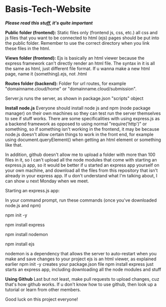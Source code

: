 # Basis-Tech-Website
_**Please read this stuff, it's quite important**_

**Public folder (frontend):**
Static files only (frontend js, css, etc.) all css and js files that you want to be connected to html (ejs) pages should be put into the public folder. Remember to use the correct directory when you link these files in the html.

**Views folder (frontend):**
Ejs is basically an html viewer because the express framework can't directly render an html file. The syntax in it is all the same as html, just different file format. 
If u wanna make a new html page, name it {something}.ejs, not .html

**Routes folder (backend):**
Folder for url routes, for example "domainname.cloud/home" or "domainname.cloud/submission".

Server.js runs the server, as shown in package.json "scripts" object

**Install node.js**
Everyone should install node js and npm (node package manager) on their own machines so they can test run the server themselves to see if stuff works. There are some specificalities with using express.js as a backend framework as opposed to using normal "require('http')" or something, so if something isn't working in the frontend, it may be because node.js doesn't allow certain things to work in the front end, for example using document.queryElement() when getting an html element or something like that.

In addition, github doesn't allow me to upload a folder with more than 100 files in it, so I can't upload all the node modules that come with starting an express.js app, so it would be better if u started an express app yourself on your own machine, and download all the files from this repository that isn't already in your express app. If u don't understand what I'm talking about, I can show u next Monday when we meet.

Starting an express.js app:

In your command prompt, run these commands (once you've downloaded node.js and npm)

npm init -y

npm install express

npm install nodemon

npm install ejs

nodemon is a dependency that allows the server to auto-restart when you make and save changes to your project
ejs is an html viewer, as explained earlier
npm init -y creates your package.json file
npm install express just starts an express app, including downloading all the node modules and stuff

**Using Github**
Last but not least, make pull requests to upload changes, cuz that's how github works. If u don't know how to use github, then look up a tutorial or learn from other members.

Good luck on this project everyone!
